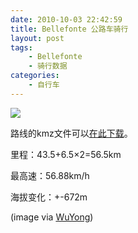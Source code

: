 ```yaml
---
date: 2010-10-03 22:42:59
title: Bellefonte 公路车骑行
layout: post
tags:
    - Bellefonte
    - 骑行数据
categories:
    - 自行车
---
```

![](http://lh6.ggpht.com/_JkjZvHYNoXw/TKtSJ4hHI0I/AAAAAAABIHM/0lnAdx79Jyc/s400/biking%20.jpg)

路线的kmz文件可以<a href="http://goo.gl/6918">在此下载</a>。

里程：43.5+6.5×2=56.5km

最高速：56.88km/h

海拔变化：+-672m

(image via <a href="http://5yong.wordpress.com/" target="_blank">WuYong</a>)
